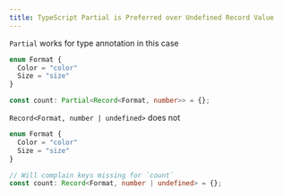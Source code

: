 ```yaml
---
title: TypeScript Partial is Preferred over Undefined Record Value
---
```


`Partial` works for type annotation in this case

```typescript
enum Format {
  Color = "color"
  Size = "size"
}

const count: Partial<Record<Format, number>> = {};
```

`Record<Format, number | undefined>` does not

```typescript
enum Format {
  Color = "color"
  Size = "size"
}

// Will complain keys missing for `count`
const count: Record<Format, number | undefined> = {};
```
